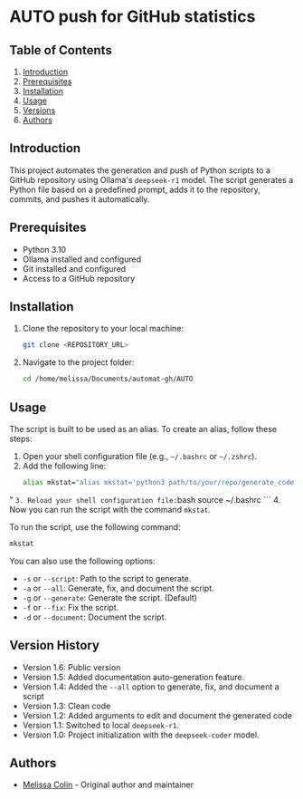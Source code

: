# AUTO push for GitHub statistics
## Table of Contents
1. [Introduction](#introduction)
2. [Prerequisites](#prerequisites)
3. [Installation](#installation)
4. [Usage](#usage)
8. [Versions](#versions)
9. [Authors](#authors)

## Introduction
This project automates the generation and push of Python scripts to a GitHub repository using Ollama's `deepseek-r1` model. The script generates a Python file based on a predefined prompt, adds it to the repository, commits, and pushes it automatically.

## Prerequisites
- Python 3.10
- Ollama installed and configured
- Git installed and configured
- Access to a GitHub repository

## Installation
1. Clone the repository to your local machine:
    ```bash
    git clone <REPOSITORY_URL>
    ```
2. Navigate to the project folder:
    ```bash
    cd /home/melissa/Documents/automat-gh/AUTO
    ```

## Usage
The script is built to be used as an alias. To create an alias, follow these steps:
1. Open your shell configuration file (e.g., `~/.bashrc` or `~/.zshrc`).
2. Add the following line:
    ```bash
    alias mkstat="alias mkstat='python3 path/to/your/repo/generate_code.py -s 'path/to/your/repo'"$@"'
"
    ```
3. Reload your shell configuration file:
    ```bash
    source ~/.bashrc
    ```
4. Now you can run the script with the command `mkstat`.

To run the script, use the following command:
```bash
mkstat
```
You can also use the following options:
- `-s` or `--script`: Path to the script to generate.
- `-a` or `--all`: Generate, fix, and document the script.
- `-g` or `--generate`: Generate the script. (Default)
- `-f` or `--fix`: Fix the script.
- `-d` or `--document`: Document the script.

## Version History
- Version 1.6: Public version
- Version 1.5: Added documentation auto-generation feature.
- Version 1.4: Added the `--all` option to generate, fix, and document a script
- Version 1.3: Clean code
- Version 1.2: Added arguments to edit and document the generated code
- Version 1.1: Switched to local `deepseek-r1`.
- Version 1.0: Project initialization with the `deepseek-coder` model.


## Authors
- [Melissa Colin](https://github.com/ddsmlf) - Original author and maintainer